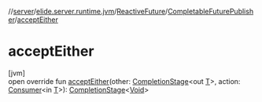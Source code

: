 //[server](../../../../index.md)/[elide.server.runtime.jvm](../../index.md)/[ReactiveFuture](../index.md)/[CompletableFuturePublisher](index.md)/[acceptEither](accept-either.md)

# acceptEither

[jvm]\
open override fun [acceptEither](accept-either.md)(other: [CompletionStage](https://docs.oracle.com/javase/8/docs/api/java/util/concurrent/CompletionStage.html)&lt;out [T](index.md)&gt;, action: [Consumer](https://docs.oracle.com/javase/8/docs/api/java/util/function/Consumer.html)&lt;in [T](index.md)&gt;): [CompletionStage](https://docs.oracle.com/javase/8/docs/api/java/util/concurrent/CompletionStage.html)&lt;[Void](https://docs.oracle.com/javase/8/docs/api/java/lang/Void.html)&gt;
